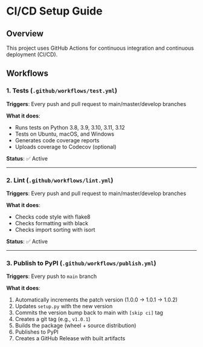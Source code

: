 # CI/CD Setup Guide

## Overview

This project uses GitHub Actions for continuous integration and continuous deployment (CI/CD).

## Workflows

### 1. **Tests** (`.github/workflows/test.yml`)

**Triggers**: Every push and pull request to main/master/develop branches

**What it does**:
- Runs tests on Python 3.8, 3.9, 3.10, 3.11, 3.12
- Tests on Ubuntu, macOS, and Windows
- Generates code coverage reports
- Uploads coverage to Codecov (optional)

**Status**: ✅ Active

---

### 2. **Lint** (`.github/workflows/lint.yml`)

**Triggers**: Every push and pull request to main/master/develop branches

**What it does**:
- Checks code style with flake8
- Checks formatting with black
- Checks import sorting with isort

**Status**: ✅ Active

---

### 3. **Publish to PyPI** (`.github/workflows/publish.yml`)

**Triggers**: Every push to `main` branch

**What it does**:
1. Automatically increments the patch version (1.0.0 → 1.0.1 → 1.0.2)
2. Updates `setup.py` with the new version
3. Commits the version bump back to main with `[skip ci]` tag
4. Creates a git tag (e.g., `v1.0.1`)
5. Builds the package (wheel + source distribution)
6. Publishes to PyPI
7. Creates a GitHub Release with built artifacts